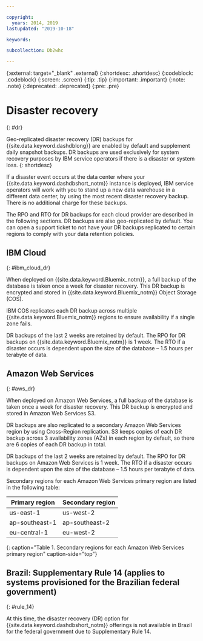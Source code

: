 ```yaml
---

copyright:
  years: 2014, 2019
lastupdated: "2019-10-18"

keywords:

subcollection: Db2whc

---
```


<!-- Attribute definitions --> 
{:external: target="_blank" .external}
{:shortdesc: .shortdesc}
{:codeblock: .codeblock}
{:screen: .screen}
{:tip: .tip}
{:important: .important}
{:note: .note}
{:deprecated: .deprecated}
{:pre: .pre}

# Disaster recovery
{: #dr}

Geo-replicated disaster recovery (DR) backups for {{site.data.keyword.dashdblong}} are enabled by default and supplement daily snapshot backups. DR backups are used exclusively for system recovery purposes by IBM service operators if there is a disaster or system loss. 
{: shortdesc}

If a disaster event occurs at the data center where your {{site.data.keyword.dashdbshort_notm}} instance is deployed, IBM service operators will work with you to stand up a new data warehouse in a different data center, by using the most recent disaster recovery backup. There is no additional charge for these backups.

The RPO and RTO for DR backups for each cloud provider are described in the following sections. DR backups are also geo-replicated by default. You can open a support ticket to not have your DR backups replicated to certain regions to comply with your data retention policies.

## IBM Cloud
{: #ibm_cloud_dr}

When deployed on {{site.data.keyword.Bluemix_notm}}, a full backup of the database is taken once a week for disaster recovery. This DR backup is encrypted and stored in {{site.data.keyword.Bluemix_notm}} Object Storage (COS).

IBM COS replicates each DR backup across multiple {{site.data.keyword.Bluemix_notm}} regions to ensure availability if a single zone fails.

DR backups of the last 2 weeks are retained by default. The RPO for DR backups on {{site.data.keyword.Bluemix_notm}} is 1 week. The RTO if a disaster occurs is dependent upon the size of the database – 1.5 hours per terabyte of data.

<!--For the first-generation SMP Small, Medium, Large, and MPP Small plans, a backup is taken once a day and deployed to the {{site.data.keyword.Bluemix_notm}} Object Storage service. From there, the backup is replicated to multiple availability zones. If a disaster event occurs at the primary data center, our service operators work with you to stand up a new data warehouse in a different data center. We will use the daily backup that resides in the {{site.data.keyword.Bluemix_notm}} Object Storage service. -->

## Amazon Web Services
{: #aws_dr}

When deployed on Amazon Web Services, a full backup of the database is taken once a week for disaster recovery. This DR backup is encrypted and stored in Amazon Web Services S3.

DR backups are also replicated to a secondary Amazon Web Services region by using Cross-Region replication. S3 keeps copies of each DR backup across 3 availability zones (AZs) in each region by default, so there are 6 copies of each DR backup in total.

DR backups of the last 2 weeks are retained by default. The RPO for DR backups on Amazon Web Services is 1 week. The RTO if a disaster occurs is dependent upon the size of the database – 1.5 hours per terabyte of data.

Secondary regions for each Amazon Web Services primary region are listed in the following table:

| Primary region | Secondary region |
|----------------|------------------|
| us-east-1      | us-west-2        |
| ap-southeast-1 | ap-southeast-2   |
| eu-central-1   | eu-west-2        |
{: caption="Table 1. Secondary regions for each Amazon Web Services primary region" caption-side="top"}

<!--For the second-generation Flex plans on {{site.data.keyword.Bluemix_notm}} and Amazon Web Services, a backup is taken once a week and deployed to the {{site.data.keyword.Bluemix_notm}} Object Storage service. From there, the backup is replicated to multiple availability zones. If a disaster event occurs at the primary data center, our service operators work with you to stand up a new data warehouse in a different data center. We will use the weekly backup that resides in the {{site.data.keyword.Bluemix_notm}} Object Storage service.-->

<!--## Second-generation Flex plans on Amazon Web Services
{: #flex_aws}

For the second-generation Flex plans on Amazon Web Services, a daily self-service backup is automatically offloaded to Amazon Web Services S3. When in S3, the backup is replicated to multiple regions. If a disaster event occurs, the most recent backup is used to restore your cluster to a secondary data center. -->

## **Brazil: Supplementary Rule 14** (applies to systems provisioned for the Brazilian federal government)
{: #rule_14}

At this time, the disaster recovery (DR) option for {{site.data.keyword.dashdbshort_notm}} offerings is not available in Brazil for the federal government due to Supplementary Rule 14.


